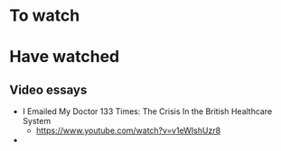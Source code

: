 # To watch




# Have watched

## Video essays
- I Emailed My Doctor 133 Times: The Crisis In the British Healthcare System
	- https://www.youtube.com/watch?v=v1eWIshUzr8
- 